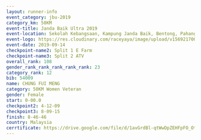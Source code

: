 ```yaml
---
layout: runner-info 
event_category: jbu-2019 
category_km: 50KM 
event-title: Janda Baik Ultra 2019 
event-location: Sekolah Kebangsaan, Kampung Janda Baik, Bentong, Pahang, Malaysia 
event-logo: https://res.cloudinary.com/raceyaya/image/upload/v1569217009/logo/janda-baik_vch1pc.jpg 
event-date: 2019-09-14 
checkpoint-name2: Split 1 E Farm 
checkpoint-name3: Split 2 ATV 
overall_rank: 108
gender_rank_rank_rank_rank_rank: 23
category_rank: 12
bib: 54009
name: CHUNG FUI MENG
category: 50KM Women Veteran
gender: Female
start: 0-00.0
checkpoint2: 4-12-09
checkpoint3: 8-09-15
finish: 8-46-46
country: Malaysia
cerrtificate: https://drive.google.com/file/d/1avGrdBl-qtWwDpZEHFpFO_OtpG1nUfsy/view?usp=sharing
---
```

